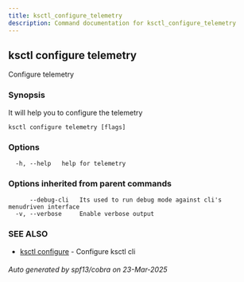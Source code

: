 ```yaml
---
title: ksctl_configure_telemetry
description: Command documentation for ksctl_configure_telemetry
---
```


## ksctl configure telemetry

Configure telemetry

### Synopsis

It will help you to configure the telemetry

```
ksctl configure telemetry [flags]
```

### Options

```
  -h, --help   help for telemetry
```

### Options inherited from parent commands

```
      --debug-cli   Its used to run debug mode against cli's menudriven interface
  -v, --verbose     Enable verbose output
```

### SEE ALSO

* [ksctl configure](ksctl_configure.md)	 - Configure ksctl cli

###### Auto generated by spf13/cobra on 23-Mar-2025
